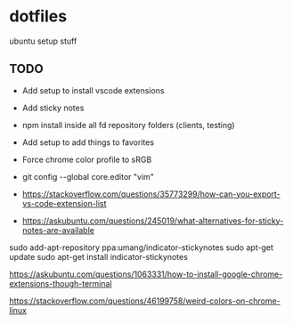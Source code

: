 # dotfiles
ubuntu setup stuff


TODO
----

- Add setup to install vscode extensions
- Add sticky notes
- npm install inside all fd repository folders (clients, testing)
- Add setup to add things to favorites
- Force chrome color profile to sRGB
- git config --global core.editor "vim"

- https://stackoverflow.com/questions/35773299/how-can-you-export-vs-code-extension-list
- https://askubuntu.com/questions/245019/what-alternatives-for-sticky-notes-are-available

sudo add-apt-repository ppa:umang/indicator-stickynotes
sudo apt-get update
sudo apt-get install indicator-stickynotes

https://askubuntu.com/questions/1063331/how-to-install-google-chrome-extensions-though-terminal

https://stackoverflow.com/questions/46199758/weird-colors-on-chrome-linux
